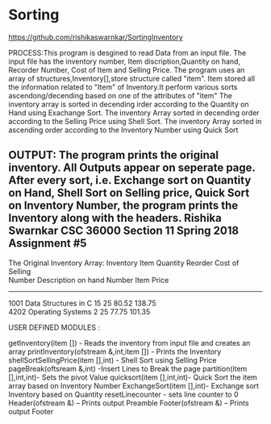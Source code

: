 # Sorting
https://github.com/rishikaswarnkar/SortingInventory

PROCESS:This program is desgined to read Data from an input file.
The input file has the inventory number, Item discription,Quantity on hand, Recorder Number, Cost of Item and Selling Price.
The program uses an array of structures,Inventory[],store structure called "item". Item stored all the information related to
"Item" of Inventory.It perform various sorts ascendong/decending based on one of the attributes of "item" 
The inventory array is sorted in decending irder according to the Quantity on Hand using Exachange Sort.
The inventory Array sorted in decending order according to the Selling Price using Shell Sort. 
The inventory Array sorted in ascending order according to the Inventory Number using Quick Sort

OUTPUT: The program prints the original inventory. All Outputs appear on seperate page. 
After every sort, i.e. Exchange sort on Quantity on Hand, Shell Sort on Selling
price, Quick Sort on Inventory Number, the program prints the Inventory along with the
headers.
              Rishika Swarnkar        CSC 36000     Section 11
                   Spring 2018    Assignment #5
---------------------------------------------------------------------------- 

The Original Inventory Array:
Inventory Item                     Quantity  Reorder   Cost of   Selling   
Number    Description              on hand   Number    Item      Price     
-------   --------------------     -------   -------   -------   -------   
1001      Data Structures in C     15        25        80.52     138.75    
4202      Operating Systems        2         25        77.75     101.35  


USER DEFINED MODULES : 

getInventory(item []) - Reads the inventory from input file and creates an array 
printInventory(ofstream &,int,item []) - Prints the Inventory
shellSortSellingPrice(item [],int) - Shell Sort using Selling Price 
pageBreak(oftsream &,int) -Insert Lines to Break the page
partition(item [],int,int)- Sets the pivot Value 
quicksort(item [],int,int)- Quick Sort the item array based on Inventory Number 
ExchangeSort(item [],int)- Exchange sort Inventory based on Quantity 
resetLinecounter - sets line counter to 0 
Header(ofstream &) – Prints output Preamble 
Footer(ofstream &) – Prints output Footer 
